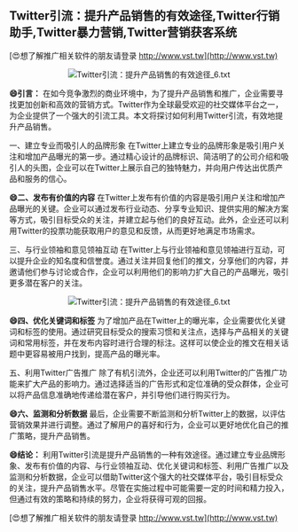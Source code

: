 ## **Twitter引流：提升产品销售的有效途径,Twitter行销助手,Twitter暴力营销,Twitter营销获客系统**

[😍想了解推广相关软件的朋友请登录 http://www.vst.tw](http://www.vst.tw)

 <center><img src="https://vst.tw/MP4/tuiguang/png/1.png" alt="Twitter引流：提升产品销售的有效途径_6.txt"></center>

**😄引言：**
在如今竞争激烈的商业环境中，为了提升产品销售和推广，企业需要寻找更加创新和高效的营销方式。Twitter作为全球最受欢迎的社交媒体平台之一，为企业提供了一个强大的引流工具。本文将探讨如何利用Twitter引流，有效地提升产品销售。

一、建立专业而吸引人的品牌形象
在Twitter上建立专业的品牌形象是吸引用户关注和增加产品曝光的第一步。通过精心设计的品牌标识、简洁明了的公司介绍和吸引人的头图，企业可以在Twitter上展示自己的独特魅力，并向用户传达出优质产品和服务的信心。

**😄二、发布有价值的内容**
在Twitter上发布有价值的内容是吸引用户关注和增加产品曝光的关键。企业可以通过发布行业动态、分享专业知识、提供实用的解决方案等方式，吸引目标受众的关注，并建立起与他们的良好互动。此外，企业还可以利用Twitter的投票功能获取用户的意见和反馈，从而更好地满足市场需求。

三、与行业领袖和意见领袖互动
在Twitter上与行业领袖和意见领袖进行互动，可以提升企业的知名度和信誉度。通过关注并回复他们的推文，分享他们的内容，并邀请他们参与讨论或合作，企业可以利用他们的影响力扩大自己的产品曝光，吸引更多潜在客户的关注。

 <center><img src="https://vst.tw/MP4/tuiguang/png/6.png" alt="Twitter引流：提升产品销售的有效途径_6.txt"></center>

**😄四、优化关键词和标签**
为了增加产品在Twitter上的曝光率，企业需要优化关键词和标签的使用。通过研究目标受众的搜索习惯和关注点，选择与产品相关的关键词和常用标签，并在发布内容时进行合理的标注。这样可以使企业的推文在相关话题中更容易被用户找到，提高产品的曝光率。

五、利用Twitter广告推广
除了有机引流外，企业还可以利用Twitter的广告推广功能来扩大产品的影响力。通过选择适当的广告形式和定位准确的受众群体，企业可以将产品信息准确地传递给潜在客户，并引导他们进行购买行为。

**😄六、监测和分析数据**
最后，企业需要不断监测和分析Twitter上的数据，以评估营销效果并进行调整。通过了解用户的喜好和行为，企业可以更好地优化自己的推广策略，提升产品销售。

**😄结论：**
利用Twitter引流是提升产品销售的一种有效途径。通过建立专业品牌形象、发布有价值的内容、与行业领袖互动、优化关键词和标签、利用广告推广以及监测和分析数据，企业可以借助Twitter这个强大的社交媒体平台，吸引目标受众的关注，提升产品销售水平。尽管在实施过程中可能需要一定的时间和精力投入，但通过有效的策略和持续的努力，企业将获得可观的回报。

[😍想了解推广相关软件的朋友请登录 http://www.vst.tw](http://www.vst.tw)



